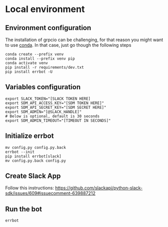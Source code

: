 # Local environment

## Environment configuration
The installation of grpcio can be challenging, for that reason you might want to use [conda](https://docs.conda.io/en/latest/). In that case, just go though the following steps
```
conda create --prefix venv
conda install --prefix venv pip
conda activate venv
pip install -r requirements/dev.txt
pip install errbot -U
```

## Variables configuration
```
export SLACK_TOKEN="[SLACK TOKEN HERE]
export SDM_API_ACCESS_KEY="[SDM TOKEN HERE]"
export SDM_API_SECRET_KEY="[SDM SECRET HERE]"
export SDM_ADMIN="[@SLACK_HANDLE]"
# Below is optional, default is 30 seconds
export SDM_ADMIN_TIMEOUT="[TIMEOUT IN SECONDS]"
```

## Initialize errbot
```
mv config.py config.py.back
errbot --init
pip install errbot[slack]
mv config.py.back config.py
```

## Create Slack App
Follow this instructions: https://github.com/slackapi/python-slack-sdk/issues/609#issuecomment-639887212 

## Run the bot
```
errbot
```
